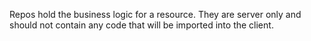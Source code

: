 Repos hold the business logic for a resource. They are server only and should not contain any code that will be imported into the client.
